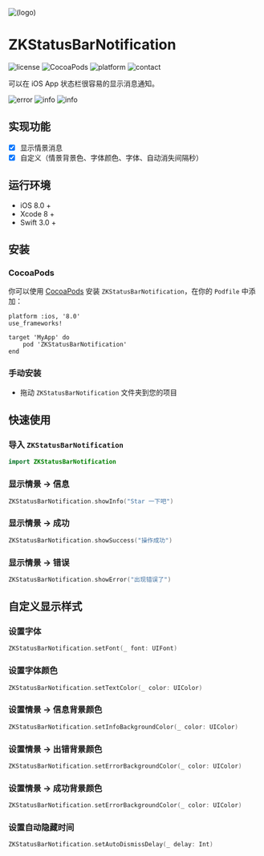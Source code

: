 ![(logo)](https://raw.githubusercontent.com/WangWenzhuang/ZKStatusBarNotification/master/image/logo.png)

# ZKStatusBarNotification

![license](https://img.shields.io/badge/license-MIT-brightgreen.svg)
![CocoaPods](https://img.shields.io/badge/pod-v1.2-brightgreen.svg)
![platform](https://img.shields.io/badge/platform-iOS-brightgreen.svg)
![contact](https://img.shields.io/badge/contact-1020304029%40qq.com-brightgreen.svg)

可以在 iOS App 状态栏很容易的显示消息通知。

![error](https://raw.githubusercontent.com/WangWenzhuang/ZKStatusBarNotification/master/image/error.jpeg)
![info](https://raw.githubusercontent.com/WangWenzhuang/ZKStatusBarNotification/master/image/info.jpeg)
![info](https://raw.githubusercontent.com/WangWenzhuang/ZKStatusBarNotification/master/image/success.jpeg)

## 实现功能

- [x] 显示情景消息
- [x] 自定义（情景背景色、字体颜色、字体、自动消失间隔秒）

## 运行环境

* iOS 8.0 +
* Xcode 8 +
* Swift 3.0 +

## 安装

### CocoaPods

你可以使用 [CocoaPods](http://cocoapods.org/) 安装 `ZKStatusBarNotification`，在你的 `Podfile` 中添加：

```ogdl
platform :ios, '8.0'
use_frameworks!

target 'MyApp' do
    pod 'ZKStatusBarNotification'
end
```
### 手动安装

* 拖动 `ZKStatusBarNotification` 文件夹到您的项目

## 快速使用

### 导入 `ZKStatusBarNotification`

```swift
import ZKStatusBarNotification
```

### 显示情景 -> 信息

```swift
ZKStatusBarNotification.showInfo("Star 一下吧")
```

### 显示情景 -> 成功

```swift
ZKStatusBarNotification.showSuccess("操作成功")
```

### 显示情景 -> 错误

```swift
ZKStatusBarNotification.showError("出现错误了")
```

## 自定义显示样式

### 设置字体

```swift
ZKStatusBarNotification.setFont(_ font: UIFont)
```

### 设置字体颜色

```swift
ZKStatusBarNotification.setTextColor(_ color: UIColor)
```

### 设置情景 -> 信息背景颜色

```swift
ZKStatusBarNotification.setInfoBackgroundColor(_ color: UIColor)
```

### 设置情景 -> 出错背景颜色

```swift
ZKStatusBarNotification.setErrorBackgroundColor(_ color: UIColor)
```

### 设置情景 -> 成功背景颜色

```swift
ZKStatusBarNotification.setErrorBackgroundColor(_ color: UIColor)
```

### 设置自动隐藏时间

```swift
ZKStatusBarNotification.setAutoDismissDelay(_ delay: Int)
```
